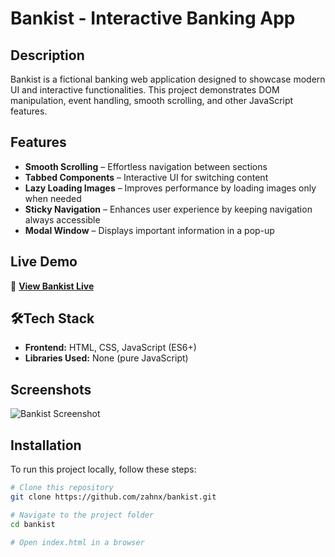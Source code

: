 # Bankist - Interactive Banking App

## Description
Bankist is a fictional banking web application designed to showcase modern UI and interactive functionalities. This project demonstrates DOM manipulation, event handling, smooth scrolling, and other JavaScript features.

## Features
- **Smooth Scrolling** – Effortless navigation between sections  
- **Tabbed Components** – Interactive UI for switching content  
- **Lazy Loading Images** – Improves performance by loading images only when needed  
- **Sticky Navigation** – Enhances user experience by keeping navigation always accessible  
- **Modal Window** – Displays important information in a pop-up  

## Live Demo
🔗 **[View Bankist Live](https://zahnx.github.io/bankist/)**  

## 🛠Tech Stack
- **Frontend:** HTML, CSS, JavaScript (ES6+)  
- **Libraries Used:** None (pure JavaScript)  

## Screenshots
![Bankist Screenshot](https://your-image-link.com/image.png)  

## Installation
To run this project locally, follow these steps:  

```bash
# Clone this repository
git clone https://github.com/zahnx/bankist.git

# Navigate to the project folder
cd bankist

# Open index.html in a browser
